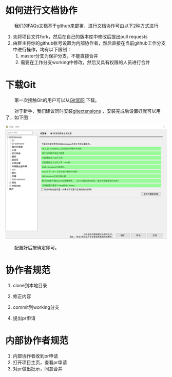 # 如何进行文档协作

&emsp;&emsp;我们的FAQs文档基于github来部署，进行文档协作可由以下2种方式进行

1. 先将项目文件fork，然后在自己的版本库中修改后提出pull requests 
2. 由群主将你的github帐号设置为内部协作者，然后直接在当前github工作分支中进行操作，均有以下限制：
   1. master分支为保护分支，不能直接合并
   2. 需要在工作分支working中修改，然后又具有权限的人员进行合并

# 下载Git

&emsp;&emsp;第一次接触Git的用户可以从[Git官网](https://git-scm.com/) 下载。

&emsp;&emsp;对于新手，我们建议同时安装[gitextensions](https://gitextensions.github.io/) ，安装完成后设置好就可以用了，如下图：

<img src="images/git-gui.png" />

&emsp;&emsp;配置好后按确定即可。

# 协作者规范

1. clone到本地目录

2. 修正内容

3. commit到working分支

4. 提出pr申请

#  内部协作者规范

1. 内部协作者收到pr申请
2. 打开项目主页，查看pr申请
3. 对pr做出批示，同意合并

   
